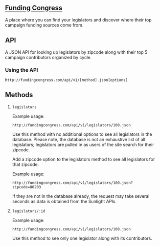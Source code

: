 ## [Funding Congress](http://fundingcongress.com)

A place where you can find your legislators and discover where their top campaign
funding sources come from.

## API
A JSON API for looking up legislators by zipcode along with their top 5 campaign contributors organized by cycle.

### Using the API

`http://fundingcongress.com/api/v1/[method].json[options]`

## Methods

1. `legislators`

    Example usage:

    `http://fundingcongress.com/api/v1/legislators/100.json`

    Use this method with no additional options to see all legislators in the database.
    Please note, the database is not an exhaustive list of all legislators; legislators are pulled in as users of the site search for their zipcode.

    Add a zipcode option to the legislators method to see all legislators for that zipcode.

    Example usage:

    `http://fundingcongress.com/api/v1/legislators/100.json?zipcode=80203`

    If they are not in the database already, the request may take several seconds as data is obtained from the Sunlight APIs.

2. `legislators/:id`

    Example usage:

    `http://fundingcongress.com/api/v1/legislators/100.json`

    Use this method to see only one legislator along with its contributors.
